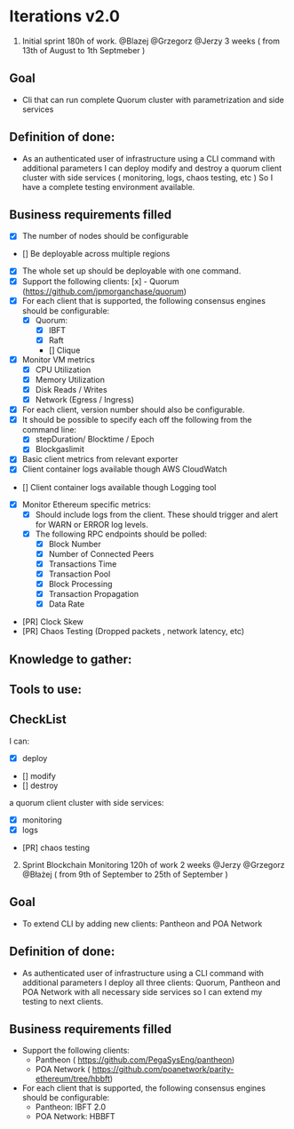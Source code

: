 # Iterations v2.0

1. Initial sprint 180h of work. @Blazej @Grzegorz @Jerzy ​3 weeks ( from 13th of August to 1th Septmeber )

## Goal

 - Cli that can run complete Quorum cluster with parametrization and side services

## Definition of done:

- As an authenticated user of infrastructure
using a CLI command with additional parameters
I can deploy modify and destroy a quorum client cluster with side services ( monitoring, logs, chaos testing, etc )
So I have a complete testing environment available.

## Business requirements filled

- [x] The number of nodes should be configurable
- [] Be deployable across multiple regions
- [x] The whole set up should be deployable with one command.
- [x] Support the following clients:
   [x] - Quorum (https://github.com/jpmorganchase/quorum)
- [x] For each client that is supported, the following consensus engines should be configurable:
    - [x] Quorum: 
        - [x] IBFT
        - [x] Raft
        - [] Clique
- [x] Monitor VM metrics
    - [x] CPU Utilization
    - [x] Memory Utilization
    - [x] Disk Reads / Writes
    - [x] Network (Egress / Ingress)

- [x] For each client, version number should also be configurable.
- [x] It should be possible to specify each off the following from the
command line:
    - [x] stepDuration/ Blocktime / Epoch
    - [x] Blockgaslimit
- [x] Basic client metrics from relevant exporter
- [x] Client container logs available though AWS CloudWatch
- [] Client container logs available though Logging tool
- [x] Monitor Ethereum specific metrics:
    - [x] Should include logs from the client. These should trigger and alert for WARN or ERROR log levels.
    - [x] The following RPC endpoints should be polled: 
        - [x] Block Number
        - [x] Number of Connected Peers 
        - [x] Transactions Time
        - [x] Transaction Pool
        - [x] Block Processing
        - [x] Transaction Propagation 
        - [x] Data Rate
- [PR] Clock Skew
- [PR] Chaos Testing (Dropped packets , network latency, etc)


## Knowledge to gather:


## Tools to use: 

## CheckList
I can:
- [x] deploy
- [] modify
- [] destroy

a quorum client cluster 
with side services: 
- [x] monitoring
- [x] logs
- [PR] chaos testing

2. Sprint ​Blockchain Monitoring​ 120h of work 2 weeks @Jerzy @Grzegorz @Błażej ​( from 9th of September to 25th of September )

## Goal 

- To extend CLI by adding new clients: Pantheon and POA Network

## Definition of done:
- As authenticated user of infrastructure
using a CLI command with additional parameters
I deploy all three clients: Quorum, Pantheon and POA Network with all necessary side services
so I can extend my testing to next clients.

## Business requirements filled

- Support the following clients:
    - Pantheon (​ https://github.com/PegaSysEng/pantheon​ ) 
    -  POA Network
(​ https://github.com/poanetwork/parity-ethereum/tree/hbbft​ )
-  For each client that is supported, the following consensus engines should be configurable:
    - Pantheon: IBFT 2.0 
    -  POA Network: HBBFT
